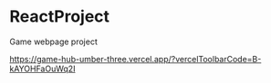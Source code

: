 # ReactProject
Game webpage project

https://game-hub-umber-three.vercel.app/?vercelToolbarCode=B-kAYOHFaOuWq2I

